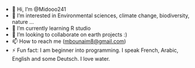- 👋 Hi, I’m @Midooo241
- 👀 I’m interested in Environmental sciences, climate change, biodiversity, nature ...
- 🌱 I’m currently learning R studio
- 💞️ I’m looking to collaborate on earth projects :)
- 📫 How to reach me (mbounaim8@gmail.com)
- ⚡ Fun fact: I am beginner into programming. I speak French, Arabic, English and some Deutsch. I love water.

<!---
Midooo241/Midooo241 is a ✨ special ✨ repository because its `README.md` (this file) appears on your GitHub profile.
You can click the Preview link to take a look at your changes.
--->
